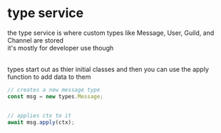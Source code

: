 # type service
the type service is where custom types like Message, User, Guild, and Channel are stored<br>
it's mostly for developer use though<br><br>

types start out as thier initial classes and then you can use the apply function to add data to them
```js
// creates a new message type
const msg = new types.Message;


// applies ctx to it
await msg.apply(ctx);
```
